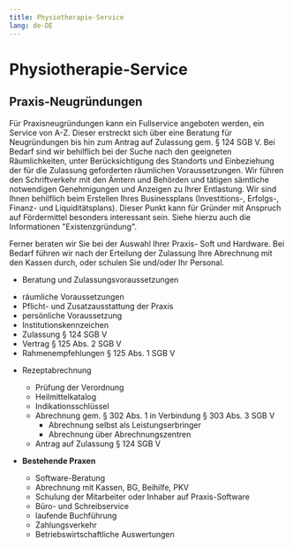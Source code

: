 ```yaml
---
title: Physiotherapie-Service
lang: de-DE
---
```


# Physiotherapie-Service

## Praxis-Neugründungen

Für Praxisneugründungen kann ein Fullservice angeboten werden, ein Service von A-Z. Dieser erstreckt sich über eine Beratung für Neugründungen bis hin zum Antrag auf Zulassung gem. § 124 SGB V. Bei Bedarf sind wir behilflich bei der Suche nach den geeigneten Räumlichkeiten, unter Berücksichtigung des Standorts und Einbeziehung der für die Zulassung geforderten räumlichen Voraussetzungen. Wir führen den Schriftverkehr mit den Ämtern und Behörden und tätigen sämtliche notwendigen Genehmigungen und Anzeigen zu Ihrer Entlastung. Wir sind Ihnen behilflich beim Erstellen Ihres Businessplans (Investitions-, Erfolgs-, Finanz- und Liquiditätsplans). Dieser Punkt kann für Gründer mit Anspruch auf Fördermittel besonders interessant sein. Siehe hierzu auch die Informationen "Existenzgründung".

Ferner beraten wir Sie bei der Auswahl Ihrer Praxis- Soft und Hardware. Bei Bedarf führen wir nach der Erteilung der Zulassung Ihre Abrechnung mit den Kassen durch, oder schulen Sie und/oder Ihr Personal.

* Beratung und Zulassungsvoraussetzungen
- räumliche Voraussetzungen
- Pflicht- und Zusatzausstattung der Praxis
- persönliche Voraussetzung
- Institutionskennzeichen
- Zulassung § 124 SGB V
- Vertrag § 125 Abs. 2 SGB V
- Rahmenempfehlungen § 125 Abs. 1 SGB V

* Rezeptabrechnung
  - Prüfung der Verordnung
  - Heilmittelkatalog
  - Indikationsschlüssel
  - Abrechnung gem. § 302 Abs. 1 in Verbindung § 303 Abs. 3 SGB V
    - Abrechnung selbst als Leistungserbringer
    - Abrechnung über Abrechnungszentren 
  - Antrag auf Zulassung § 124 SGB V
  
* **Bestehende Praxen**
  - Software-Beratung
  - Abrechnung mit Kassen, BG, Beihilfe, PKV
  - Schulung der Mitarbeiter oder Inhaber auf Praxis-Software
  - Büro- und Schreibservice
  - laufende Buchführung
  - Zahlungsverkehr
  - Betriebswirtschaftliche Auswertungen